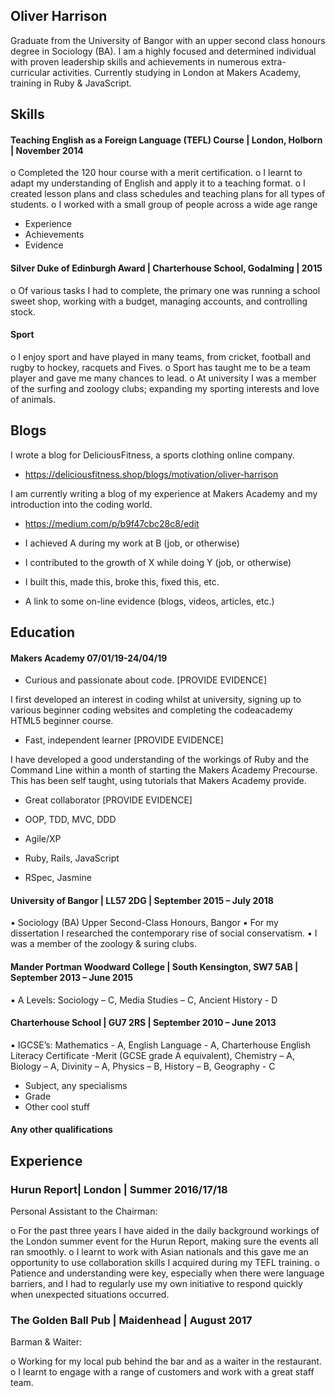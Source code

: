 ## Oliver Harrison

Graduate from the University of Bangor with an upper second class honours degree in Sociology (BA). I am a highly focused and determined individual with proven leadership skills and achievements in numerous extra-curricular activities. Currently studying in London at Makers Academy, training in Ruby & JavaScript.

## Skills

#### Teaching English as a Foreign Language (TEFL) Course | London, Holborn | November 2014

o	Completed the 120 hour course with a merit certification.
o	I learnt to adapt my understanding of English and apply it to a teaching format.
o	I created lesson plans and class schedules and teaching plans for all types of students.
o	I worked with a small group of people across a wide age range

- Experience
- Achievements
- Evidence

#### Silver Duke of Edinburgh Award | Charterhouse School, Godalming | 2015

o	Of various tasks I had to complete, the primary one was running a school sweet shop, working with a budget, managing accounts, and controlling stock.

#### Sport

o	I enjoy sport and have played in many teams, from cricket, football and rugby to hockey, racquets and Fives. 
o	Sport has taught me to be a team player and gave me many chances to lead.
o	At university I was a member of the surfing and zoology clubs; expanding my sporting interests and love of animals.


## Blogs

I wrote a blog for DeliciousFitness, a sports clothing online company.
- https://deliciousfitness.shop/blogs/motivation/oliver-harrison

I am currently writing a blog of my experience at Makers Academy and my introduction into the coding world.
- https://medium.com/p/b9f47cbc28c8/edit


- I achieved A during my work at B (job, or otherwise)
- I contributed to the growth of X while doing Y (job, or otherwise)
- I built this, made this, broke this, fixed this, etc.
- A link to some on-line evidence (blogs, videos, articles, etc.)

## Education

#### Makers Academy 07/01/19-24/04/19

- Curious and passionate about code. [PROVIDE EVIDENCE]

I first developed an interest in coding whilst at university, signing up to various beginner coding websites and completing the codeacademy HTML5 beginner course.

- Fast, independent learner [PROVIDE EVIDENCE]

I have developed a good understanding of the workings of Ruby and the Command Line within a month of starting the Makers Academy Precourse. This has been self taught, using tutorials that Makers Academy provide.

- Great collaborator [PROVIDE EVIDENCE]

- OOP, TDD, MVC, DDD
- Agile/XP
- Ruby, Rails, JavaScript
- RSpec, Jasmine

#### University of Bangor | LL57 2DG | September 2015 – July 2018

▪️	Sociology (BA) Upper Second-Class Honours, Bangor
▪️  For my dissertation I researched the contemporary rise of social conservatism.
▪️  I was a member of the zoology & suring clubs.

#### Mander Portman Woodward College | South Kensington, SW7 5AB | September 2013 – June 2015

▪️	A Levels: Sociology – C, Media Studies – C, Ancient History - D

#### Charterhouse School | GU7 2RS | September 2010 – June 2013

▪️	IGCSE’s: Mathematics - A, English Language - A, Charterhouse English Literacy Certificate -Merit (GCSE grade A equivalent), Chemistry – A, Biology – A, Divinity – A, Physics – B, History – B, Geography - C



- Subject, any specialisms
- Grade
- Other cool stuff

#### Any other qualifications



## Experience

### Hurun Report| London | Summer 2016/17/18

Personal Assistant to the Chairman:

o	For the past three years I have aided in the daily background workings of the London summer event for the Hurun Report, making sure the events all ran smoothly.
o	I learnt to work with Asian nationals and this gave me an opportunity to use collaboration skills I acquired during my TEFL training.
o	Patience and understanding were key, especially when there were language barriers, and I had to regularly use my own initiative to respond quickly when unexpected situations occurred.
 
### The Golden Ball Pub | Maidenhead | August 2017

Barman & Waiter:

o	Working for my local pub behind the bar and as a waiter in the restaurant.
o	I learnt to engage with a range of customers and work with a great staff team.

